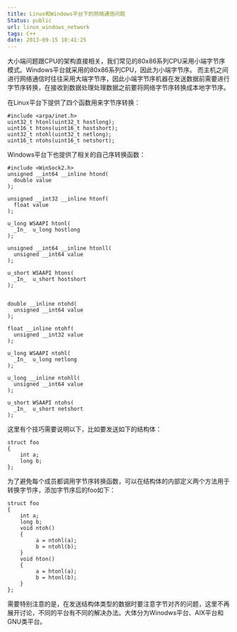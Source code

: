 ```yaml
---
title: Linux和Windows平台下的网络通信问题
Status: public
url: linux_windows_network
tags: C++
date: 2013-09-15 10:41:25
---
```



大小端问题跟CPU的架构直接相关，我们常见的80x86系列CPU采用小端字节序模式。Windows平台就采用的80x86系列CPU，因此为小端字节序。
而主机之间进行网络通信时往往采用大端字节序，因此小端字节序机器在发送数据前需要进行字节序转换，在接收到数据处理处理数据之前要将网络字节序转换成本地字节序。

在Linux平台下提供了四个函数用来字节序转换：
```
#include <arpa/inet.h>
uint32_t htonl(uint32_t hostlong);
uint16_t htons(uint16_t hostshort);
uint32_t ntohl(uint32_t netlong);
uint16_t ntohs(uint16_t netshort);
```

Windows平台下也提供了相关的自己序转换函数：
```
#include <WinSock2.h>
unsigned __int64 __inline htond(
  double value
);

unsigned __int32 __inline htonf(
  float value
);

u_long WSAAPI htonl(
  _In_  u_long hostlong
);

unsigned __int64 __inline htonll(
  unsigned __int64 value
);

u_short WSAAPI htons(
  _In_  u_short hostshort
);


double __inline ntohd(
  unsigned __int64 value
);

float __inline ntohf(
  unsigned __int32 value
);

u_long WSAAPI ntohl(
  _In_  u_long netlong
);

u_long __inline ntohll(
  unsigned __int64 value
);

u_short WSAAPI ntohs(
  _In_  u_short netshort
);

```

这里有个技巧需要说明以下，比如要发送如下的结构体：
```
struct foo
{
    int a;
    long b;
};
```
为了避免每个成员都调用字节序转换函数，可以在结构体的内部定义两个方法用于转换字节序，添加字节序后的foo如下：
```
struct foo
{
    int a;
    long b;
    void ntoh()
    {
         a = ntohl(a);
         b = ntohl(b);
    }
    void hton()
    {
         a = htonl(a);
         b = htonl(b);
    }
};
```

需要特别注意的是，在发送结构体类型的数据时要注意字节对齐的问题，这里不再展开讨论，不同的平台有不同的解决办法。大体分为Winodws平台、AIX平台和GNU类平台。
